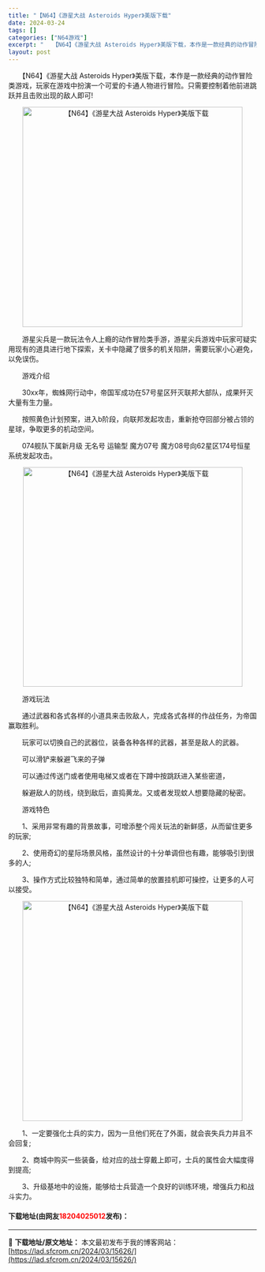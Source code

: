 ```yaml
---
title: "【N64】《游星大战 Asteroids Hyper》美版下载"
date: 2024-03-24
tags: []
categories: ["N64游戏"]
excerpt: "　　【N64】《游星大战 Asteroids Hyper》美版下载，本作是一款经典的动作冒险类游戏，玩家在游戏中扮演一个可爱的卡通人物进行冒险。只需要控制着他前进跳跃并且击败出现的敌人即可! 　　游星尖兵是一款玩法令人上瘾的动作冒险类手游，游星尖兵游戏中玩家可疑实用现有的道具进行地下探索，关卡中隐藏&hellip;"
layout: post
---
```


 <p>　　【N64】《游星大战 Asteroids Hyper》美版下载，本作是一款经典的动作冒险类游戏，玩家在游戏中扮演一个可爱的卡通人物进行冒险。只需要控制着他前进跳跃并且击败出现的敌人即可!</p> <p align="center"><img align="" border="0" src="https://lad.sfcrom.cn/wp-content/uploads/2024/03/20240324_660037e5dd5de.png" width="446" alt="【N64】《游星大战 Asteroids Hyper》美版下载" /></p> <p>　　游星尖兵是一款玩法令人上瘾的动作冒险类手游，游星尖兵游戏中玩家可疑实用现有的道具进行地下探索，关卡中隐藏了很多的机关陷阱，需要玩家小心避免，以免误伤。</p> <p>　　游戏介绍</p> <p>　　30xx年，蜘蛛网行动中，帝国军成功在57号星区歼灭联邦大部队，成果歼灭大量有生力量。</p> <p>　　按照黄色计划预案，进入b阶段，向联邦发起攻击，重新抢夺回部分被占领的星球，争取更多的机动空间。</p> <p>　　074舰队下属新月级 无名号 运输型 魔方07号 魔方08号向62星区174号恒星系统发起攻击。</p> <p align="center"><img align="" border="0" src="https://lad.sfcrom.cn/wp-content/uploads/2024/03/20240324_660037e67dff5.png" width="445" alt="【N64】《游星大战 Asteroids Hyper》美版下载" /></p> <p>　　游戏玩法</p> <p>　　通过武器和各式各样的小道具来击败敌人，完成各式各样的作战任务，为帝国赢取胜利。</p> <p>　　玩家可以切换自己的武器位，装备各种各样的武器，甚至是敌人的武器。</p> <p>　　可以滑铲来躲避飞来的子弹</p> <p>　　可以通过传送门或者使用电梯又或者在下蹲中按跳跃进入某些密道，</p> <p>　　躲避敌人的防线，绕到敌后，直捣黄龙。又或者发现蚊人想要隐藏的秘密。</p> <p>　　游戏特色</p> <p>　　1、采用非常有趣的背景故事，可增添整个闯关玩法的新鲜感，从而留住更多的玩家;</p> <p>　　2、使用奇幻的星际场景风格，虽然设计的十分单调但也有趣，能够吸引到很多的人;</p> <p>　　3、操作方式比较独特和简单，通过简单的放置挂机即可操控，让更多的人可以接受。</p> <p align="center"><img align="" border="0" src="https://lad.sfcrom.cn/wp-content/uploads/2024/03/20240324_660037e71b469.png" width="446" alt="【N64】《游星大战 Asteroids Hyper》美版下载" /></p> <p>　　1、一定要强化士兵的实力，因为一旦他们死在了外面，就会丧失兵力并且不会回复;</p> <p>　　2、商城中购买一些装备，给对应的战士穿戴上即可，士兵的属性会大幅度得到提高;</p> <p>　　3、升级基地中的设施，能够给士兵营造一个良好的训练环境，增强兵力和战斗实力。</p> <p><h4>下载地址(由网友<font color="red">18204025012</font>发布)：</h4></p> 

---
📖 **下载地址/原文地址：** 本文最初发布于我的博客网站：[https://lad.sfcrom.cn/2024/03/15626/](https://lad.sfcrom.cn/2024/03/15626/)
